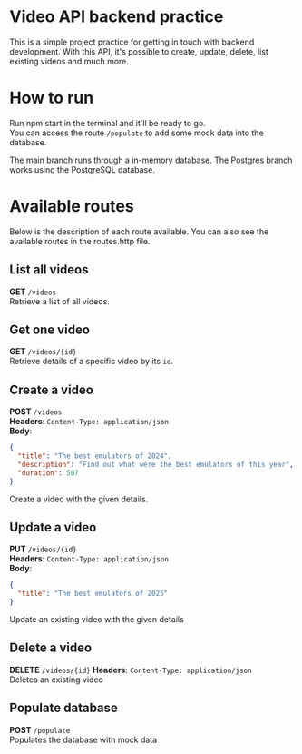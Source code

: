 # Video API backend practice

This is a simple project practice for getting in touch with backend development. With this API, it's possible to create, update, delete, list existing videos and much more.

# How to run

Run npm start in the terminal and it'll be ready to go.  
You can access the route `/populate` to add some mock data into the database.

The main branch runs through a in-memory database. The Postgres branch works using the PostgreSQL database.

# Available routes

Below is the description of each route available. You can also see the available routes in the routes.http file.

## List all videos

**GET** `/videos`  
Retrieve a list of all videos.

## Get one video

**GET** `/videos/{id}`  
Retrieve details of a specific video by its `id`.

## Create a video

**POST** `/videos`  
**Headers**: `Content-Type: application/json`  
**Body**:  

```json
{
  "title": "The best emulators of 2024",
  "description": "Find out what were the best emulators of this year",
  "duration": 507
}
```

Create a video with the given details.

## Update a video

**PUT** `/videos/{id}`  
**Headers**: `Content-Type: application/json`  
**Body**:

```json
{
  "title": "The best emulators of 2025"
}
```

Update an existing video with the given details

## Delete a video

**DELETE** `/videos/{id}`
**Headers**: `Content-Type: application/json`  
Deletes an existing video


## Populate database

**POST** `/populate`  
Populates the database with mock data